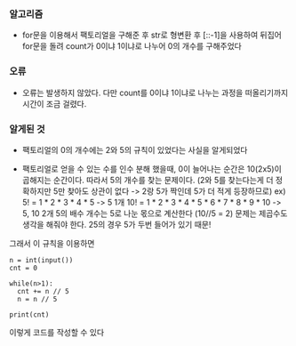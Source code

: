 ### 알고리즘
 - for문을 이용해서 팩토리얼을 구해준 후 str로 형변환 후 [::-1]을 사용하여 뒤집어 for문을 돌려 count가 0이냐 1이냐로 나누어 0의 개수를 구해주었다

### 오류
 - 오류는 발생하지 않았다. 다만 count를 0이냐 1이냐로 나누는 과정을 떠올리기까지 시간이 조금 걸렸다.

### 알게된 것
 - 팩토리얼의 0의 개수에는 2와 5의 규칙이 있었다는 사실을 알게되었다

  
 - 팩토리얼로 얻을 수 있는 수를 인수 분해 했을때, 0이 늘어나는 순간은 10(2x5)이 곱해지는 순간이다.
따라서 5의 개수를 찾는 문제이다. (2와 5를 찾는다는게 더 정확하지만 5만 찾아도 상관이 없다 -> 2랑 5가 짝인데 5가 더 적게 등장하므로)
ex) 5! = 1 * 2 * 3 * 4 * 5 -> 5 1개
10! = 1 * 2 * 3 * 4 * 5 * 6 * 7 * 8 * 9 * 10 -> 5, 10 2개
5의 배수 개수는 5로 나눈 몫으로 계산한다 (10//5 = 2)
문제는 제곱수도 생각을 해줘야 한다. 25의 경우 5가 두번 들어가 있기 때문!

그래서 이 규칙을 이용하면 

    n = int(input())
    cnt = 0

    while(n>1):
      cnt += n // 5
      n = n // 5

    print(cnt)
이렇게 코드를 작성할 수 있다


